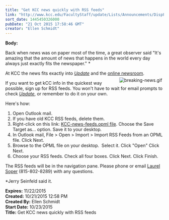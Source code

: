 ```yaml
---
title: "Get KCC news quickly with RSS feeds"
link: "http://www.kcc.edu/FacultyStaff/update/Lists/Announcements/DispForm.aspx?ID=2057"
sort_date: 1445450326000
pubDate: "21 Oct 2015 17:58:46 GMT"
creator: "Ellen Schmidt"
---
```


<div><b>Body:</b> <div class="ExternalClass1789322B6B79467EA36D206EF48A76FB"><p class="ExternalClass554265F7299347C584AA04882D0BED9C">Back when news was on paper most of the time, a great observer said &quot;It's amazing that the amount of news that happens in the world every day always just exactly fits the newspaper.&quot; *</p>
<p class="ExternalClass554265F7299347C584AA04882D0BED9C">At KCC the news fits exactly into <a href="/update"><em>Update</em></a> and the <a href="/update">online newsroom</a>. <img alt="breaking-news.gif" src="/FacultyStaff/update/PublishingImages/breaking-news[1].png" style="vertical-align:auto;float:right;margin:5px" /></p>
<p class="ExternalClass554265F7299347C584AA04882D0BED9C">If you want to get kCC info in the quickest way possible, sign up for RSS feeds. You won't have to wait for email prompts to check <a href="/update"><em>Update</em></a>, or remember to do it on your own.</p>
<p class="ExternalClass554265F7299347C584AA04882D0BED9C">Here's how:</p>
<div class="ExternalClass554265F7299347C584AA04882D0BED9C"><ol><li>Open Outlook mail.</li>
<li>If you have old KCC RSS feeds, delete them.   </li>
<li>Right-click on this link: <a href="/FacultyStaff/update/Documents/KCC-news-feeds.opml">KCC-news-feeds.opml file</a>. Choose the Save Target as... option. Save it to your desktop<em>.</em></li>
<li>In Outlook mail, File &gt; Open &gt; Import &gt; Import RSS Feeds from an OPML file. Click Next.</li>
<li>Browse to the OPML file on your desktop.  Select it. Click &quot;Open&quot; Click Next. </li>
<li>Choose your RSS feeds. Check all four boxes. Click Next. Click Finish.</li></ol></div>
<p>The RSS feeds will be in the navigation pane. Please phone or email <a href="mailto:lsoper@kcc.edu">Laurel Soper</a> (815-802-8289) with any questions.</p>
<p>*Jerry Seinfeld said it.</p></div></div>
<div><b>Expires:</b> 11/22/2015</div>
<div><b>Created:</b> 10/21/2015 12:58 PM</div>
<div><b>Created By:</b> Ellen Schmidt</div>
<div><b>Start Date:</b> 10/23/2015</div>
<div><b>Title:</b> Get KCC news quickly with RSS feeds</div>
